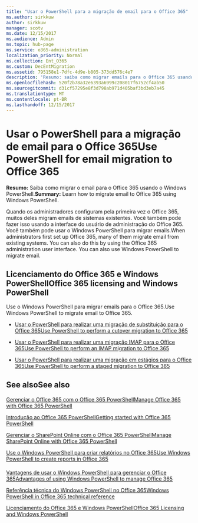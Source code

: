 ```yaml
---
title: "Usar o PowerShell para a migração de email para o Office 365"
ms.author: sirkkuw
author: sirkkuw
manager: scotv
ms.date: 12/15/2017
ms.audience: Admin
ms.topic: hub-page
ms.service: o365-administration
localization_priority: Normal
ms.collection: Ent_O365
ms.custom: DecEntMigration
ms.assetid: 795158e1-7dfc-4d9e-b805-373dd576c4e7
description: 'Resumo: saiba como migrar emails para o Office 365 usando o Windows PowerShell.'
ms.openlocfilehash: 520f2b78a32e6393a6999c208017f6752cf4ab50
ms.sourcegitcommit: d31cf57295e8f3d798ab971d405baf3bd3eb7a45
ms.translationtype: MT
ms.contentlocale: pt-BR
ms.lasthandoff: 12/15/2017
---
```

# <a name="use-powershell-for-email-migration-to-office-365"></a><span data-ttu-id="04028-103">Usar o PowerShell para a migração de email para o Office 365</span><span class="sxs-lookup"><span data-stu-id="04028-103">Use PowerShell for email migration to Office 365</span></span>

 <span data-ttu-id="04028-104">**Resumo:** Saiba como migrar o email para o Office 365 usando o Windows PowerShell.</span><span class="sxs-lookup"><span data-stu-id="04028-104">**Summary:** Learn how to migrate email to Office 365 using Windows PowerShell.</span></span>
  
<span data-ttu-id="04028-p101">Quando os administradores configuram pela primeira vez o Office 365, muitos deles migram emails de sistemas existentes. Você também pode fazer isso usando a interface do usuário de administração do Office 365. Você também pode usar o Windows PowerShell para migrar emails.</span><span class="sxs-lookup"><span data-stu-id="04028-p101">When administrators first set up Office 365, many of them migrate email from existing systems. You can also do this by using the Office 365 administration user interface. You can also use Windows PowerShell to migrate email.</span></span>
  
## <a name="office-365-licensing-and-windows-powershell"></a><span data-ttu-id="04028-108">Licenciamento do Office 365 e Windows PowerShell</span><span class="sxs-lookup"><span data-stu-id="04028-108">Office 365 licensing and Windows PowerShell</span></span>

<span data-ttu-id="04028-109">Use o Windows PowerShell para migrar emails para o Office 365.</span><span class="sxs-lookup"><span data-stu-id="04028-109">Use Windows PowerShell to migrate email to Office 365.</span></span> 
  
- [<span data-ttu-id="04028-110">Usar o PowerShell para realizar uma migração de substituição para o Office 365</span><span class="sxs-lookup"><span data-stu-id="04028-110">Use PowerShell to perform a cutover migration to Office 365</span></span>](use-powershell-to-perform-a-cutover-migration-to-office-365.md)
    
- [<span data-ttu-id="04028-111">Usar o PowerShell para realizar uma migração IMAP para o Office 365</span><span class="sxs-lookup"><span data-stu-id="04028-111">Use PowerShell to perform an IMAP migration to Office 365</span></span>](use-powershell-to-perform-an-imap-migration-to-office-365.md)
    
- [<span data-ttu-id="04028-112">Usar o PowerShell para realizar uma migração em estágios para o Office 365</span><span class="sxs-lookup"><span data-stu-id="04028-112">Use PowerShell to perform a staged migration to Office 365</span></span>](use-powershell-to-perform-a-staged-migration-to-office-365.md)
    
## <a name="see-also"></a><span data-ttu-id="04028-113">See also</span><span class="sxs-lookup"><span data-stu-id="04028-113">See also</span></span>

#### 

[<span data-ttu-id="04028-114">Gerenciar o Office 365 com o Office 365 PowerShell</span><span class="sxs-lookup"><span data-stu-id="04028-114">Manage Office 365 with Office 365 PowerShell</span></span>](manage-office-365-with-office-365-powershell.md)
  
[<span data-ttu-id="04028-115">Introdução ao Office 365 PowerShell</span><span class="sxs-lookup"><span data-stu-id="04028-115">Getting started with Office 365 PowerShell</span></span>](getting-started-with-office-365-powershell.md)
  
[<span data-ttu-id="04028-116">Gerenciar o SharePoint Online com o Office 365 PowerShell</span><span class="sxs-lookup"><span data-stu-id="04028-116">Manage SharePoint Online with Office 365 PowerShell</span></span>](manage-sharepoint-online-with-office-365-powershell.md)
  
[<span data-ttu-id="04028-117">Use o Windows PowerShell para criar relatórios no Office 365</span><span class="sxs-lookup"><span data-stu-id="04028-117">Use Windows PowerShell to create reports in Office 365</span></span>](use-windows-powershell-to-create-reports-in-office-365.md)
#### 

[<span data-ttu-id="04028-118">Vantagens de usar o Windows PowerShell para gerenciar o Office 365</span><span class="sxs-lookup"><span data-stu-id="04028-118">Advantages of using Windows PowerShell to manage Office 365</span></span>](http://technet.microsoft.com/library/15144a50-453e-4cd5-befd-bc6736697967.aspx)
  
[<span data-ttu-id="04028-119">Referência técnica do Windows PowerShell no Office 365</span><span class="sxs-lookup"><span data-stu-id="04028-119">Windows PowerShell in Office 365 technical reference</span></span>](http://technet.microsoft.com/library/10d5c66a-7579-4319-aaa5-7a5e21d49cea.aspx)
  
[<span data-ttu-id="04028-120">Licenciamento do Office 365 e Windows PowerShell</span><span class="sxs-lookup"><span data-stu-id="04028-120">Office 365 Licensing and Windows PowerShell</span></span>](http://technet.microsoft.com/library/6ca0e430-f7ba-4184-becf-14c6c5c8dde5.aspx)

